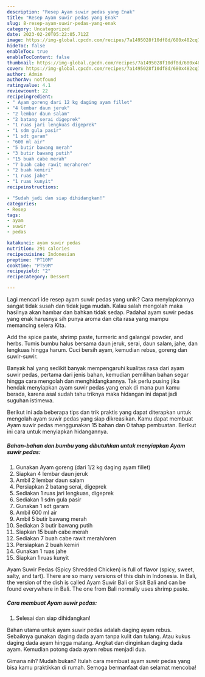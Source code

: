 ```yaml
---
description: "Resep Ayam suwir pedas yang Enak"
title: "Resep Ayam suwir pedas yang Enak"
slug: 8-resep-ayam-suwir-pedas-yang-enak
category: Uncategorized
date: 2023-02-20T05:22:05.712Z
image: https://img-global.cpcdn.com/recipes/7a1495028f10df8d/680x482cq70/ayam-suwir-pedas-foto-resep-utama.jpg
hideToc: false
enableToc: true
enableTocContent: false
thumbnail: https://img-global.cpcdn.com/recipes/7a1495028f10df8d/680x482cq70/ayam-suwir-pedas-foto-resep-utama.jpg
cover: https://img-global.cpcdn.com/recipes/7a1495028f10df8d/680x482cq70/ayam-suwir-pedas-foto-resep-utama.jpg
author: Admin
authorAv: notfound
ratingvalue: 4.1
reviewcount: 22
recipeingredient:
- " Ayam goreng dari 12 kg daging ayam fillet"
- "4 lembar daun jeruk"
- "2 lembar daun salam"
- "2 batang serai digeprek"
- "1 ruas jari lengkuas digeprek"
- "1 sdm gula pasir"
- "1 sdt garam"
- "600 ml air"
- "5 butir bawang merah"
- "3 butir bawang putih"
- "15 buah cabe merah"
- "7 buah cabe rawit merahoren"
- "2 buah kemiri"
- "1 ruas jahe"
- "1 ruas kunyit"
recipeinstructions:

- "Sudah jadi dan siap dihidangkan!"
categories:
- Resep
tags:
- ayam
- suwir
- pedas

katakunci: ayam suwir pedas 
nutrition: 291 calories
recipecuisine: Indonesian
preptime: "PT10M"
cooktime: "PT59M"
recipeyield: "2"
recipecategory: Dessert

---
```





Lagi mencari ide resep ayam suwir pedas yang unik? Cara menyiapkannya sangat tidak susah dan tidak juga mudah. Kalau salah mengolah maka hasilnya akan hambar dan bahkan tidak sedap. Padahal ayam suwir pedas yang enak harusnya sih punya aroma dan cita rasa yang mampu memancing selera Kita.





Add the spice paste, shrimp paste, turmeric and galangal powder, and herbs. Tumis bumbu halus bersama daun jeruk, serai, daun salam, jahe, dan lengkuas hingga harum. Cuci bersih ayam, kemudian rebus, goreng dan suwir-suwir.

Banyak hal yang sedikit banyak mempengaruhi kualitas rasa dari ayam suwir pedas, pertama dari jenis bahan, kemudian pemilihan bahan segar hingga cara mengolah dan menghidangkannya. Tak perlu pusing jika hendak menyiapkan ayam suwir pedas yang enak di mana pun kamu berada, karena asal sudah tahu triknya maka hidangan ini dapat jadi suguhan istimewa.






Berikut ini ada beberapa tips dan trik praktis yang dapat diterapkan untuk mengolah ayam suwir pedas yang siap dikreasikan. Kamu dapat membuat Ayam suwir pedas menggunakan 15 bahan dan 0 tahap pembuatan. Berikut ini cara untuk menyiapkan hidangannya.

<!--inarticleads1-->

##### Bahan-bahan dan bumbu yang dibutuhkan untuk menyiapkan Ayam suwir pedas:

1. Gunakan  Ayam goreng (dari 1/2 kg daging ayam fillet)
1. Siapkan 4 lembar daun jeruk
1. Ambil 2 lembar daun salam
1. Persiapkan 2 batang serai, digeprek
1. Sediakan 1 ruas jari lengkuas, digeprek
1. Sediakan 1 sdm gula pasir
1. Gunakan 1 sdt garam
1. Ambil 600 ml air
1. Ambil 5 butir bawang merah
1. Sediakan 3 butir bawang putih
1. Siapkan 15 buah cabe merah
1. Sediakan 7 buah cabe rawit merah/oren
1. Persiapkan 2 buah kemiri
1. Gunakan 1 ruas jahe
1. Siapkan 1 ruas kunyit


Ayam Suwir Pedas (Spicy Shredded Chicken) is full of flavor (spicy, sweet, salty, and tart). There are so many versions of this dish in Indonesia. In Bali, the version of the dish is called Ayam Suwir Bali or Sisit Bali and can be found everywhere in Bali. The one from Bali normally uses shrimp paste. 

<!--inarticleads2-->

##### Cara membuat Ayam suwir pedas:


1. Selesai dan siap dihidangkan!

Bahan utama untuk ayam suwir pedas adalah daging ayam rebus. Sebaiknya gunakan daging dada ayam tanpa kulit dan tulang. Atau kukus daging dada ayam hingga matang. Angkat dan dinginkan daging dada ayam. Kemudian potong dada ayam rebus menjadi dua. 

Gimana nih? Mudah bukan? Itulah cara membuat ayam suwir pedas yang bisa kamu praktikkan di rumah. Semoga bermanfaat dan selamat mencoba!

